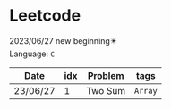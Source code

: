 # Leetcode
2023/06/27 new beginning✴️<br>
Language: `C`

|Date|idx|Problem|tags|
|----|---|-------|----|
|23/06/27|1|Two Sum|`Array`|
